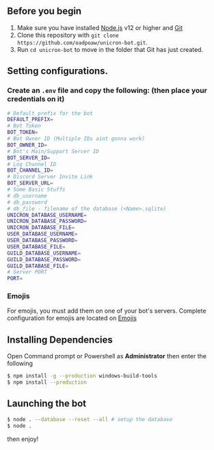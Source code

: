 ## Before you begin

1. Make sure you have installed [Node.js](https://www.guru99.com/download-install-node-js.html) v12 or higher and [Git](https://www.linode.com/docs/development/version-control/how-to-install-git-on-linux-mac-and-windows/)
2. Clone this repository with `git clone https://github.com/oadpoaw/unicron-bot.git`.
3. Run `cd unicron-bot` to move in the folder that Git has just created.

## Setting configurations.

### Create an `.env` file and copy the following: (then place your credentials on it)
```bash
# Default prefix for the bot
DEFAULT_PREFIX=
# Bot Token
BOT_TOKEN=
# Bot Owner ID (Multiple IDs aint gonna work)
BOT_OWNER_ID=
# Bot's Main/Support Server ID
BOT_SERVER_ID=
# Log Channel ID
BOT_CHANNEL_ID=
# Discord Server Invite Link
BOT_SERVER_URL=
# Some Basic Stuffs
# db_username
# db_password
# db_file - filename of the database (<Name>.sqlite)
UNICRON_DATABASE_USERNAME=
UNICRON_DATABASE_PASSWORD=
UNICRON_DATABASE_FILE=
USER_DATABASE_USERNAME=
USER_DATABASE_PASSWORD=
USER_DATABASE_FILE=
GUILD_DATABASE_USERNAME=
GUILD_DATABASE_PASSWORD=
GUILD_DATABASE_FILE=
# Server PORT
PORT=
```

### Emojis
For emojis, you must add them on one of your bot's servers.
Complete configuration for emojis are located on [Emojis](../assets/Emotes.json)

## Installing Dependencies
Open Command prompt or Powershell as **Administrator** then enter the following
```bash
$ npm install -g --production windows-build-tools
$ npm install --production
```

## Launching the bot
```bash
$ node . --database --reset --all # setup the database
$ node . 
```
then enjoy!